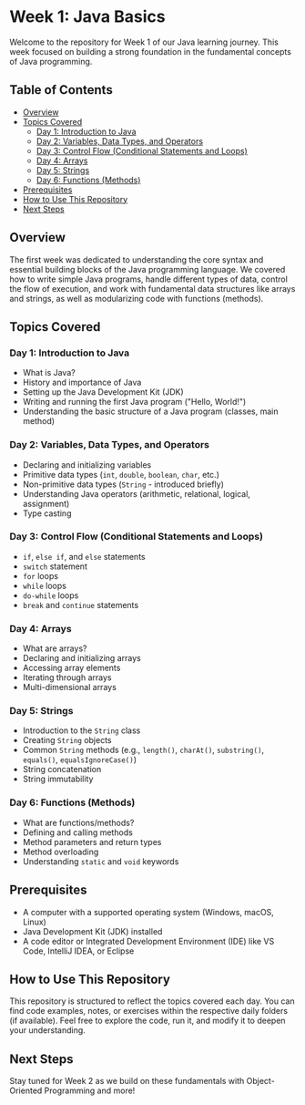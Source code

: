 # Week 1: Java Basics

Welcome to the repository for Week 1 of our Java learning journey. This week focused on building a strong foundation in the fundamental concepts of Java programming.

## Table of Contents

- [Overview](#overview)
- [Topics Covered](#topics-covered)
  - [Day 1: Introduction to Java](#day-1-introduction-to-java)
  - [Day 2: Variables, Data Types, and Operators](#day-2-variables-data-types-and-operators)
  - [Day 3: Control Flow (Conditional Statements and Loops)](#day-3-control-flow-conditional-statements-and-loops)
  - [Day 4: Arrays](#day-4-arrays)
  - [Day 5: Strings](#day-5-strings)
  - [Day 6: Functions (Methods)](#day-6-functions-methods)
- [Prerequisites](#prerequisites)
- [How to Use This Repository](#how-to-use-this-repository)
- [Next Steps](#next-steps)

## Overview

The first week was dedicated to understanding the core syntax and essential building blocks of the Java programming language. We covered how to write simple Java programs, handle different types of data, control the flow of execution, and work with fundamental data structures like arrays and strings, as well as modularizing code with functions (methods).

## Topics Covered

### Day 1: Introduction to Java

- What is Java?
- History and importance of Java
- Setting up the Java Development Kit (JDK)
- Writing and running the first Java program ("Hello, World!")
- Understanding the basic structure of a Java program (classes, main method)

### Day 2: Variables, Data Types, and Operators

- Declaring and initializing variables
- Primitive data types (`int`, `double`, `boolean`, `char`, etc.)
- Non-primitive data types (`String` - introduced briefly)
- Understanding Java operators (arithmetic, relational, logical, assignment)
- Type casting

### Day 3: Control Flow (Conditional Statements and Loops)

- `if`, `else if`, and `else` statements
- `switch` statement
- `for` loops
- `while` loops
- `do-while` loops
- `break` and `continue` statements

### Day 4: Arrays

- What are arrays?
- Declaring and initializing arrays
- Accessing array elements
- Iterating through arrays
- Multi-dimensional arrays

### Day 5: Strings

- Introduction to the `String` class
- Creating `String` objects
- Common `String` methods (e.g., `length()`, `charAt()`, `substring()`, `equals()`, `equalsIgnoreCase()`)
- String concatenation
- String immutability

### Day 6: Functions (Methods)

- What are functions/methods?
- Defining and calling methods
- Method parameters and return types
- Method overloading
- Understanding `static` and `void` keywords

## Prerequisites

- A computer with a supported operating system (Windows, macOS, Linux)
- Java Development Kit (JDK) installed
- A code editor or Integrated Development Environment (IDE) like VS Code, IntelliJ IDEA, or Eclipse

## How to Use This Repository

This repository is structured to reflect the topics covered each day. You can find code examples, notes, or exercises within the respective daily folders (if available). Feel free to explore the code, run it, and modify it to deepen your understanding.

## Next Steps

Stay tuned for Week 2 as we build on these fundamentals with Object-Oriented Programming and more!
